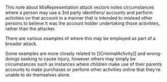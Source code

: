 This note about MisRepresentation attack vectors notes circumstances where a person may use a 3rd party identifiers/ accounts and perform activities on that account in a manner that is intended to mislead other persons to believe it was the account holder undertaking those activitites, rather than the attacker.

There are various examples of where this may be employed as part of a broader attack.

Some examples are more closely related to [[CriminalActivity]] and wrong-doings seeking to cause injury, however others may simply be circumstances such as instances where children make use of their parents accounts to make purchases or perform other activities online that they're unable to do themselves alone. 

